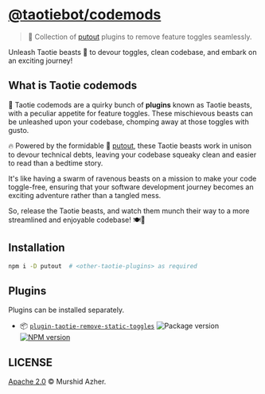 # [@taotiebot/codemods](https://github.com/taotiebot/codemods)

> 🐊 Collection of [putout](https://github.com/coderaiser/putout#putout----) plugins to remove feature toggles seamlessly.

Unleash Taotie beasts 🦕 to devour toggles, clean codebase, and embark on an exciting journey!

## What is Taotie codemods

🐲 Taotie codemods are a quirky bunch of **plugins** known as Taotie beasts, with a peculiar appetite for feature toggles. These mischievous beasts can be unleashed upon your codebase, chomping away at those toggles with gusto.

🔥 Powered by the formidable 🐊 [putout](https://github.com/coderaiser/putout#putout----), these Taotie beasts work in unison to devour technical debts, leaving your codebase squeaky clean and easier to read than a bedtime story.

It's like having a swarm of ravenous beasts on a mission to make your code toggle-free, ensuring that your software development journey becomes an exciting adventure rather than a tangled mess.

So, release the Taotie beasts, and watch them munch their way to a more streamlined and enjoyable codebase! 🍽️🔧

## Installation

```sh
npm i -D putout  # <other-taotie-plugins> as required
```

## Plugins

Plugins can be installed separately.

- :package: [`plugin-taotie-remove-static-toggles`](packages/plugin-taotie-remove-static-toggles) ![Package version](https://img.shields.io/github/package-json/v/taotiebot/codemods?filename=packages%2Fplugin-taotie-remove-static-toggles%2Fpackage.json&label=%20&color=0080FF) [![NPM version](https://img.shields.io/npm/v/putout-plugin-taotie-remove-static-toggles?label=&logo=npm&color=CB0001)](https://www.npmjs.com/package/putout-plugin-taotie-remove-static-toggles)

## LICENSE

[Apache 2.0](./LICENSE) © Murshid Azher.
